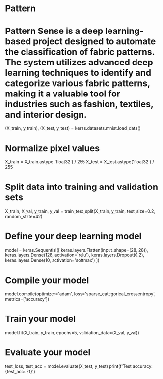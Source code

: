 # Pattern
# Pattern Sense is a deep learning-based project designed to automate the classification of fabric patterns. The system utilizes advanced deep learning techniques to identify and categorize various fabric patterns, making it a valuable tool for industries such as fashion, textiles, and interior design.
(X_train, y_train), (X_test, y_test) = keras.datasets.mnist.load_data()

# Normalize pixel values
X_train = X_train.astype('float32') / 255
X_test = X_test.astype('float32') / 255

# Split data into training and validation sets
X_train, X_val, y_train, y_val = train_test_split(X_train, y_train, test_size=0.2, random_state=42)

# Define your deep learning model
model = keras.Sequential([
    keras.layers.Flatten(input_shape=(28, 28)),
    keras.layers.Dense(128, activation='relu'),
    keras.layers.Dropout(0.2),
    keras.layers.Dense(10, activation='softmax')
])

# Compile your model
model.compile(optimizer='adam', loss='sparse_categorical_crossentropy', metrics=['accuracy'])

# Train your model
model.fit(X_train, y_train, epochs=5, validation_data=(X_val, y_val))

# Evaluate your model
test_loss, test_acc = model.evaluate(X_test, y_test)
print(f'Test accuracy: {test_acc:.2f}')
